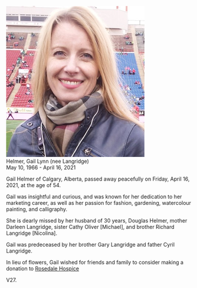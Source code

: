 <div class="photo-main">
  <img src="assets/img/gail-helmer-375x409.jpg" />
</div>

<div class="names">Helmer, Gail Lynn (nee Langridge)</div>
<div class="dates">May 10, 1966 - April 16, 2021</div>
<div class="obit-text">
  <p>Gail Helmer of Calgary, Alberta, passed away peacefully on Friday, April 16, 2021, at the age of 54.</p>
 
  <p>Gail was insightful and curious, and was known for her dedication to her marketing career, as well as her passion for  fashion, gardening, watercolour painting, and calligraphy.</p>
  
  <p>She is dearly missed by her husband of 30 years, Douglas Helmer, mother Darleen Langridge, sister Cathy Oliver [Michael], and brother Richard Langridge [Nicolina].</p>
  
  <p>Gail was predeceased by her brother Gary Langridge and father Cyril Langridge.</p>
  
  <p>In lieu of flowers, Gail wished for friends and family to consider making a donation to <a href="https://www.hospicecalgary.ca/donatenow/" target="_blank">Rosedale Hospice</a></p>


</div>

<p>V27.</p>
